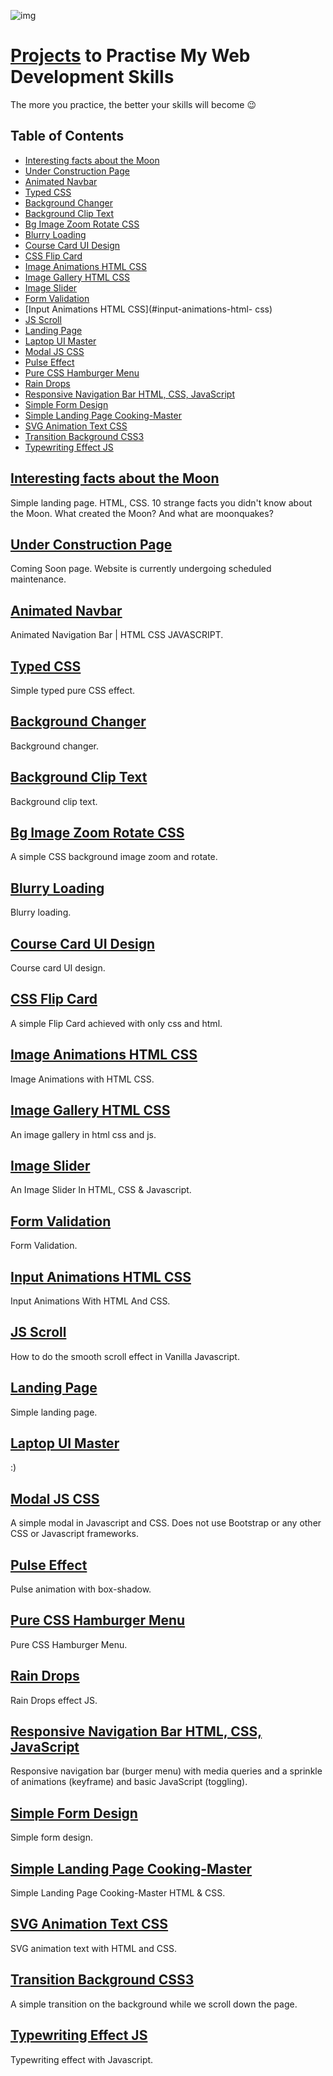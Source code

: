 ![img](https://rodionsibov.github.io/projects/projects-start-page.png)

# [Projects](https://rodionsibov.github.io/projects/index.html "See projects") to Practise My Web Development Skills

The more you practice, the better your skills will become 😉



## Table of Contents

- [Interesting facts about the Moon](#interesting-facts-about-the-moon)
- [Under Construction Page](#under-construction-page)
- [Animated Navbar](#animated-navbar)
- [Typed CSS](#typed-css)
- [Background Changer](#background-changer)
- [Background Clip Text](#background-clip-text)
- [Bg Image Zoom Rotate CSS](#bg-image-zoom-rotate-css)
- [Blurry Loading](#blurry-loading)
- [Course Card UI Design](#course-card-ui-design)
- [CSS Flip Card](#css-flip-card)
- [Image Animations HTML CSS](#image-animations-html-css)
- [Image Gallery HTML CSS](#image-gallery-html-css)
- [Image Slider](#image-slider)
- [Form Validation](#form-validation)
- [Input Animations HTML CSS](#input-animations-html- css)
- [JS Scroll](#js-scroll)
- [Landing Page](#landing-page)
- [Laptop UI Master](#laptop-ui-master)
- [Modal JS CSS](#modal-js-css)
- [Pulse Effect](#pulse-effect)
- [Pure CSS Hamburger Menu](#pure-css-hamburger-menu)
- [Rain Drops](#rain-drops)
- [Responsive Navigation Bar HTML, CSS, JavaScript](#responsive-navigation-bar-html-css-javascript)
- [Simple Form Design](#simple-form-design)
- [Simple Landing Page Cooking-Master](#simple-landing-page-cooking-master)
- [SVG Animation Text CSS](#svg-animation-text-css)
- [Transition Background CSS3](#transition-background-css3)
- [Typewriting Effect JS](#typewriting-effect-js)





## [Interesting facts about the Moon](https://rodionsibov.github.io/projects/facts-about-the-moon/index.html)

Simple landing page. HTML, CSS. 10 strange facts you didn't know about the Moon. What created the Moon? And what are moonquakes?


## [Under Construction Page](https://rodionsibov.github.io/projects/under-construction-page/index.html)

Coming Soon page. Website is currently undergoing scheduled maintenance.


## [Animated Navbar](https://rodionsibov.github.io/projects/animated-navbar/index.html)

Animated Navigation Bar | HTML CSS JAVASCRIPT.


## [Typed CSS](https://rodionsibov.github.io/projects/typed-css/index.html)

Simple typed pure CSS effect.


## [Background Changer](https://rodionsibov.github.io/projects/background-changer/index.html)

Background changer.


## [Background Clip Text](https://rodionsibov.github.io/projects/background-clip-text/index.html)

Background clip text.


## [Bg Image Zoom Rotate CSS](https://rodionsibov.github.io/projects/bg-image-zoom-rotate-css/index.html)

A simple CSS background image zoom and rotate.


## [Blurry Loading](https://rodionsibov.github.io/projects/blurry-loading/index.html)

Blurry loading.


## [Course Card UI Design](https://rodionsibov.github.io/projects/course-card-ui-design/index.html)

Course card UI design.


## [CSS Flip Card](https://rodionsibov.github.io/projects/css-flip-card/index.html)

A simple Flip Card achieved with only css and html.


## [Image Animations HTML CSS](https://rodionsibov.github.io/projects/image-animations-html-css/index.html)

Image Animations with HTML CSS.


## [Image Gallery HTML CSS](https://rodionsibov.github.io/projects/image-gallery-html-css/index.html)

An image gallery in html css and js.


## [Image Slider](https://rodionsibov.github.io/projects/image-slider/index.html)

An Image Slider In HTML, CSS & Javascript.


## [Form Validation](https://rodionsibov.github.io/projects/form-validation/index.html)

Form Validation.


## [Input Animations HTML CSS](https://rodionsibov.github.io/projects/input-animations-html-css/index.html)

Input Animations With HTML And CSS.


## [JS Scroll](https://rodionsibov.github.io/projects/js-scroll/index.html)

How to do the smooth scroll effect in Vanilla Javascript.


## [Landing Page](https://rodionsibov.github.io/projects/landing-page/index.html)

Simple landing page.


## [Laptop UI Master](https://rodionsibov.github.io/projects/laptop-ui-master/index.html)

:)

## [Modal JS CSS](https://rodionsibov.github.io/projects/modal-js-css/index.html)

A simple modal in Javascript and CSS. Does not use Bootstrap or any other CSS or Javascript frameworks.


## [Pulse Effect](https://rodionsibov.github.io/projects/pulse-effect/index.html)

Pulse animation with box-shadow.


## [Pure CSS Hamburger Menu](https://rodionsibov.github.io/projects/pure-css-hamburger-menu/index.html)

Pure CSS Hamburger Menu.

## [Rain Drops](https://rodionsibov.github.io/projects/rain-drops/index.html)

Rain Drops effect JS.


## [Responsive Navigation Bar HTML, CSS, JavaScript](https://rodionsibov.github.io/projects/responsive-navbar/index.html)

Responsive navigation bar (burger menu) with media queries and a sprinkle of animations (keyframe) and basic JavaScript (toggling).


## [Simple Form Design](https://rodionsibov.github.io/projects/simple-form-design/index.html)

Simple form design.


## [Simple Landing Page Cooking-Master](https://rodionsibov.github.io/projects/simple-landing-page-cooking-master/index.html)

Simple Landing Page Cooking-Master HTML & CSS.


## [SVG Animation Text CSS](https://rodionsibov.github.io/projects/svg-animation-text-css/index.html)

SVG animation text with HTML and CSS.


## [Transition Background CSS3](https://rodionsibov.github.io/projects/transition-background-css3/index.html)

A simple transition on the background while we scroll down the page.


## [Typewriting Effect JS](https://rodionsibov.github.io/projects/typewriting-effect-js/index.html)

Typewriting effect with Javascript.
